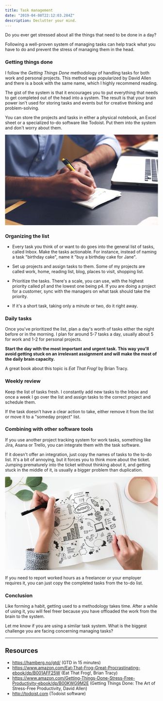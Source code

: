 ```yaml
---
title: Task management
date: "2019-04-08T22:12:03.284Z"
description: Declutter your mind.
---
```


Do you ever get stressed about all the things that need to be done in a day?

Following a well-proven system of managing tasks can help track what you have to do and prevent the stress of managing them in the head.

### Getting things done

I follow the _Getting Things Done_ methodology of handling tasks for both work and personal projects. This method was popularized by David Allen and there is a book with the same name, which I highly recommend reading.

The gist of the system is that it encourages you to put everything that needs to get completed out of the head into a system. The result is that your brain power isn't used for storing tasks and events but for creative thinking and problem-solving.

You can store the projects and tasks in either a physical notebook, an Excel sheet or a specialized to-do software like Todoist. Put them into the system and don't worry about them.

![To-do list](./to-do-list.jpg)

### Organizing the list

- Every task you think of or want to do goes into the general list of tasks, called Inbox. Make the tasks actionable. For instance, instead of naming a task "birthday cake", name it "buy a birthday cake for Jane".

- Set up projects and assign tasks to them. Some of my projects are called work, home, reading list, blog, places to visit, shopping list.

- Prioritize the tasks. There's a scale, you can use, with the highest priority called p1 and the lowest one being p4. If you are doing a project for a customer, sync with the managers on what task should take the priority.

- If it's a short task, taking only a minute or two, do it right away.

### Daily tasks

Once you've prioritized the list, plan a day's worth of tasks either the night before or in the morning. I plan for around 5-7 tasks a day, usually about 5 for work and 1-2 for personal projects.

**Start the day with the most important and urgent task. This way you'll avoid getting stuck on an irrelevant assignment and will make the most of the daily brain capacity.**

A great book about this topic is _Eat That Frog!_ by Brian Tracy.

### Weekly review

Keep the list of tasks fresh. I constantly add new tasks to the Inbox and once a week I go over the list and assign tasks to the correct project and schedule them.

If the task doesn't have a clear action to take, either remove it from the list or move it to a "someday project" list.

### Combining with other software tools

If you use another project tracking system for work tasks, something like Jira, Asana or Trello, you can integrate them with the task software.

If it doesn't offer an integration, just copy the names of tasks to the to-do list. It's a bit of annoying, but it forces you to think more about the ticket. Jumping prematurely into the ticket without thinking about it, and getting stuck in the middle of it, is usually a bigger problem than duplication.

![Planning](./planning.jpg)

If you need to report worked hours as a freelancer or your employer requires it, you can just copy the completed tasks from the to-do list.

### Conclusion

Like forming a habit, getting used to a methodology takes time. After a while of using it, you will feel freer because you have offloaded the work from the brain to the system.

Let me know if you are using a similar task system. What is the biggest challenge you are facing concerning managing tasks?

---

## Resources

- https://hamberg.no/gtd/ (GTD in 15 minutes)
- https://www.amazon.com/Eat-That-Frog-Great-Procrastinating-ebook/dp/B001AFF25W (Eat That Frog!, Brian Tracy)
- https://www.amazon.com/Getting-Things-Done-Stress-Free-Productivity-ebook/dp/B00KWG9M2E (Getting Things Done: The Art of Stress-Free Productivity, David Allen)
- http://todoist.com (Todoist software)

